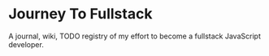 # Journey To Fullstack

A journal, wiki, TODO registry of my effort to become a fullstack JavaScript developer.